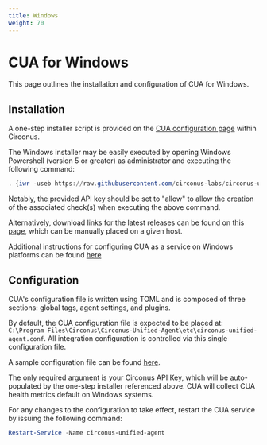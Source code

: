 ```yaml
---
title: Windows
weight: 70
---
```


# CUA for Windows

This page outlines the installation and configuration of CUA for Windows.

## Installation

A one-step installer script is provided on the [CUA configuration page](https://login.circonus.com/?whereTo=%2Fchecks%3Ftype%3Dhttptrap%3Acua%3Ahost%3Awindows) within Circonus.

The Windows installer may be easily executed by opening Windows Powershell (version 5 or greater) as administrator and executing the following command:

```powershell
. {iwr -useb https://raw.githubusercontent.com/circonus-labs/circonus-unified-agent/master/install/install_windows.ps1 } | iex; install -key <circonus api key>
```

Notably, the provided API key should be set to "allow" to allow the creation of the associated check(s) when executing the above command.

Alternatively, download links for the latest releases can be found on [this page](https://github.com/circonus-labs/circonus-unified-agent/releases/latest), which can be manually placed on a given host.

Additional instructions for configuring CUA as a service on Windows platforms can be found [here](https://github.com/circonus-labs/circonus-unified-agent/blob/master/docs/WINDOWS_SERVICE.md)

## Configuration

CUA's configuration file is written using TOML and is composed of three sections: global tags, agent settings, and plugins.

By default, the CUA configuration file is expected to be placed at: `C:\Program Files\Circonus\Circonus-Unified-Agent\etc\circonus-unified-agent.conf`. All integration configuration is controlled via this single configuration file.

A sample configuration file can be found [here](https://github.com/circonus-labs/circonus-unified-agent/blob/master/etc/example-circonus-unified-agent_windows.conf).

The only required argument is your Circonus API Key, which will be auto-populated by the one-step installer referenced above. CUA will collect CUA health metrics default on Windows systems.

For any changes to the configuration to take effect, restart the CUA service by issuing the following command:
```powershell
Restart-Service -Name circonus-unified-agent
```
